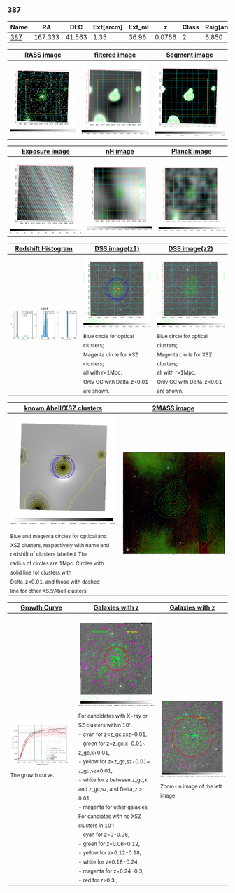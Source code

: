 <div STYLE="page-break-after: always;"></div>

### 387

|Name          |RA          |DEC      | Ext[arcm] | Ext_ml | z    | Class| Rsig[arcmin] | CRsig[c/s] | CR500[c/s] | R500[Mpc] |L500[erg/s]|F500[erg/s/cm^2]| M500[Msun]|Tx[keV]|beta|GC(XSZ,Delta_z<0.01)| GC(OPT,Delta_z<0.01)|GC|alias|
|--------------|------------|------------|---|---|-----------|--------|------|------|----|----|----|----|----|----|----|----|----|----|---|
|[387](script/387.md)     | 167.333       | 41.563       | 1.35    | 36.96   | 0.0756 | 2   | 6.850 |0.229 |0.246 |0.829 |6.715e+43 |4.792e-12 |1.744e+14 |3.089 |1.181 |MCXC, |redMaPPer, |MCXC, |k084|

|[RASS image](../image/387/387_img.pdf)|[filtered image](../image/387/387_fil.pdf)|[Segment image](../image/387/387_seg.pdf)|
|-------------------|--------------------|-------------------|
| <img src="../image/387/387_img.png" width="300">  | <img src="../image/387/387_fil.png" width="300">   | <img src="../image/387/387_seg.png" width="300">  |

|[Exposure image](../image/387/387_mex.pdf)| [nH image](../image/387/387_nh.pdf)| [Planck image](../image/387/387_p.pdf)|
|-------------------|--------------------|-------------------|
|<img src="../image/387/387_mex.png" width="300">   | <img src="../image/387/387_nh.png" width="300">    | <img src="../image/387/387_p.png" width="300"> |

|[Redshift Histogram](../image/387/387_zg.pdf) | [DSS image(z1)](../image/387/387_dss_z1.pdf)      |  [DSS image(z2)](../image/387/387_dss_z2.pdf)    |
|-------------------|--------------------|-------------------|
|<img src="../image/387/387_zg.png" width="300"> |<img src="../image/387/387_dss_z1.png" width="300"> <sub><br>Blue circle for optical clusters; <br>Magenta circle for XSZ clusters; <br>all with r=1Mpc; <br>Only GC with Delta_z<0.01 are shown. </sub>| <img src="../image/387/387_dss_z2.png" width="300"><sub><br>Blue circle for optical clusters; <br>Magenta circle for XSZ clusters; <br>all with r=1Mpc; <br>Only GC with Delta_z<0.01 are shown. </sub> |

|[known Abell/XSZ clusters](../image/387/387_m.pdf) | [2MASS image](../image/387/387_2mass.pdf)      |
|-------------------|-------------------|
|<img src=../image/387/387_m.png width="300"> <sub><br>Blue and magenta circles for optical and <br>XSZ clusters, respectively with name and <br>redshift of clusters labelled. The <br>radius of circles are 1Mpc. Circles with <br>solid line for clusters with <br>Delta_z<0.01, and those with dashed <br>line for other XSZ/Abell clusters.        </sub>|<img src="../image/387/387_2mass.png" width="300">  |

|[Growth Curve](../image/387/387_gca_all.png) |[Galaxies with z](../image/387/387_opt_ned.pdf) |[Galaxies with z](../image/387/387_opt_ned_zoom.pdf) |
|-------------------|-------------------|-------------------|
| <img src="../image/387/387_gca_all.png" width="300"> <sub><br>The growth curve.</sub>| <img src=../image/387/387_opt_ned.png width="300"> <br><sub> For candidates with X-ray or SZ clusters within 10': <br> - cyan for z<z_gc,xsz-0.01, <br> - green for z=z_gc,x-0.01~ z_gc,x+0.01, <br> - yellow for z=z_gc,sz-0.01~ z_gc,sz+0.01, <br> - white for z between z_gc,x and z_gc,sz, and Delta_z > 0.01, <br> - magenta for other galaxies; <br>For candiates with no XSZ clusters in 10': <br> - cyan for z=0-0.06, <br> - green for z=0.06-0.12, <br> - yellow for z=0.12-0.18, <br> - white for z=0.18-0.24, <br> - magenta for z=0.24-0.3, <br> - red for z>0.3 ;  </sub>|<img src=../image/387/387_opt_ned_zoom.png width="300">  <br><sub> Zoom-in image of the left image</sub>|





